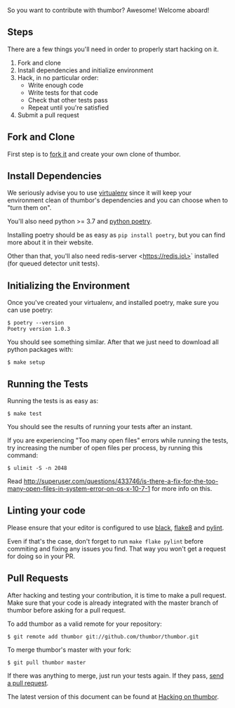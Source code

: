 So you want to contribute with thumbor? Awesome! Welcome aboard!

## Steps

There are a few things you'll need in order to properly start hacking on
it.

1. Fork and clone
2. Install dependencies and initialize environment
3. Hack, in no particular order:
   - Write enough code
   - Write tests for that code
   - Check that other tests pass
   - Repeat until you're satisfied
4. Submit a pull request

## Fork and Clone

First step is to [fork it](http://help.github.com/fork-a-repo/) and
create your own clone of thumbor.

## Install Dependencies

We seriously advise you to use
[virtualenv](http://pypi.python.org/pypi/virtualenv) since it will keep
your environment clean of thumbor's dependencies and you can choose when
to "turn them on".

You'll also need python \>= 3.7 and [python
poetry](https://python-poetry.org/).

Installing poetry should be as easy as `pip install poetry`, but you can
find more about it in their website.

Other than that, you'll also need <span class="title-ref">redis-server
\<https://redis.io\></span>\` installed (for queued detector unit
tests).

## Initializing the Environment

Once you've created your virtualenv, and installed poetry, make sure you
can use poetry:

    $ poetry --version
    Poetry version 1.0.3

You should see something similar. After that we just need to download
all python packages with:

    $ make setup

## Running the Tests

Running the tests is as easy as:

    $ make test

You should see the results of running your tests after an instant.

If you are experiencing "Too many open files" errors while running the
tests, try increasing the number of open files per process, by running
this command:

    $ ulimit -S -n 2048

Read
<http://superuser.com/questions/433746/is-there-a-fix-for-the-too-many-open-files-in-system-error-on-os-x-10-7-1>
for more info on this.

## Linting your code

Please ensure that your editor is configured to use
[black](https://github.com/psf/black),
[flake8](https://flake8.pycqa.org/en/latest/) and
[pylint](https://www.pylint.org/).

Even if that's the case, don't forget to run `make flake pylint` before
commiting and fixing any issues you find. That way you won't get a
request for doing so in your PR.

## Pull Requests

After hacking and testing your contribution, it is time to make a pull
request. Make sure that your code is already integrated with the master
branch of thumbor before asking for a pull request.

To add thumbor as a valid remote for your repository:

    $ git remote add thumbor git://github.com/thumbor/thumbor.git

To merge thumbor's master with your fork:

    $ git pull thumbor master

If there was anything to merge, just run your tests again. If they pass,
[send a pull request](http://help.github.com/send-pull-requests/).

The latest version of this document can be found at [Hacking on thumbor](https://thumbor.readthedocs.io/en/latest/hacking_on_thumbor.html).
